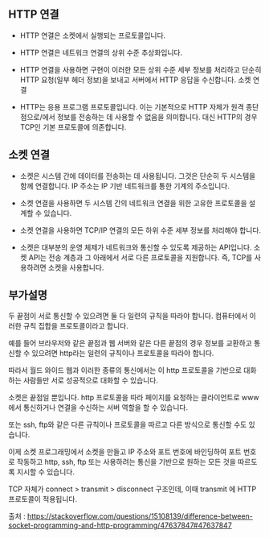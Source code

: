 

## HTTP 연결

- HTTP 연결은 소켓에서 실행되는 프로토콜입니다.

- HTTP 연결은 네트워크 연결의 상위 수준 추상화입니다.

- HTTP 연결을 사용하면 구현이 이러한 모든 상위 수준 세부 정보를 처리하고 단순히 HTTP 요청(일부 헤더 정보)을 보내고 서버에서 HTTP 응답을 수신합니다.
소켓 연결

- HTTP는 응용 프로그램 프로토콜입니다. 
  이는 기본적으로 HTTP 자체가 원격 종단점으로/에서 정보를 전송하는 데 사용할 수 없음을 의미합니다. 대신 HTTP의 경우 TCP인 기본 프로토콜에 의존합니다.


## 소켓 연결

- 소켓은 시스템 간에 데이터를 전송하는 데 사용됩니다. 그것은 단순히 두 시스템을 함께 연결합니다. IP 주소는 IP 기반 네트워크를 통한 기계의 주소입니다.

- 소켓 연결을 사용하면 두 시스템 간의 네트워크 연결을 위한 고유한 프로토콜을 설계할 수 있습니다.

- 소켓 연결을 사용하면 TCP/IP 연결의 모든 하위 수준 세부 정보를 처리해야 합니다.

- 소켓은 대부분의 운영 체제가 네트워크와 통신할 수 있도록 제공하는 API입니다. 
  소켓 API는 전송 계층과 그 아래에서 서로 다른 프로토콜을 지원합니다. 즉, TCP를 사용하려면 소켓을 사용합니다. 



## 부가설명 

두 끝점이 서로 통신할 수 있으려면 둘 다 일련의 규칙을 따라야 합니다. 컴퓨터에서 이러한 규칙 집합을 프로토콜이라고 합니다.

예를 들어 브라우저와 같은 끝점과 웹 서버와 같은 다른 끝점의 경우 정보를 교환하고 통신할 수 있으려면 http라는 일련의 규칙이나 프로토콜을 따라야 합니다. 

따라서 월드 와이드 웹과 이러한 종류의 통신에서는 이 http 프로토콜을 기반으로 대화하는 사람들만 서로 성공적으로 대화할 수 있습니다.

소켓은 끝점일 뿐입니다. http 프로토콜을 따라 페이지를 요청하는 클라이언트로 www에서 통신하거나 연결을 수신하는 서버 역할을 할 수 있습니다. 

또는 ssh, ftp와 같은 다른 규칙이나 프로토콜을 따르고 다른 방식으로 통신할 수도 있습니다.

이제 소켓 프로그래밍에서 소켓을 만들고 IP 주소와 포트 번호에 바인딩하여 포트 번호로 작동하고 http, ssh, ftp 또는 사용하려는 통신을 기반으로 원하는 모든 것을 따르도록 지시할 수 있습니다. 

 TCP 자체가 connect > transmit > disconnect 구조인데, 이때 transmit 에 HTTP 프로토콜이 적용됩니다.
 
 출처 : https://stackoverflow.com/questions/15108139/difference-between-socket-programming-and-http-programming/47637847#47637847
